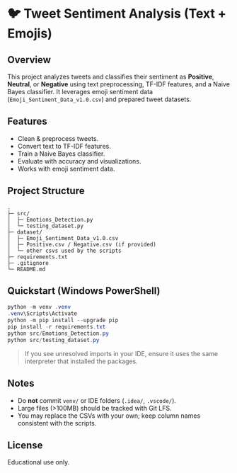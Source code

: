 # 🐦 Tweet Sentiment Analysis (Text + Emojis)

## Overview
This project analyzes tweets and classifies their sentiment as **Positive**, **Neutral**, or **Negative** using text preprocessing, TF-IDF features, and a Naive Bayes classifier.
It leverages emoji sentiment data (`Emoji_Sentiment_Data_v1.0.csv`) and prepared tweet datasets.

## Features
- Clean & preprocess tweets.
- Convert text to TF-IDF features.
- Train a Naive Bayes classifier.
- Evaluate with accuracy and visualizations.
- Works with emoji sentiment data.

## Project Structure
```
.
├─ src/
│  ├─ Emotions_Detection.py
│  └─ testing_dataset.py
├─ dataset/
│  ├─ Emoji_Sentiment_Data_v1.0.csv
│  ├─ Positive.csv / Negative.csv (if provided)
│  └─ other csvs used by the scripts
├─ requirements.txt
├─ .gitignore
└─ README.md
```

## Quickstart (Windows PowerShell)
```powershell
python -m venv .venv
.venv\Scripts\Activate
python -m pip install --upgrade pip
pip install -r requirements.txt
python src/Emotions_Detection.py
python src/testing_dataset.py
```

> If you see unresolved imports in your IDE, ensure it uses the same interpreter that installed the packages.

## Notes
- Do **not** commit `venv/` or IDE folders (`.idea/`, `.vscode/`).
- Large files (>100MB) should be tracked with Git LFS.
- You may replace the CSVs with your own; keep column names consistent with the scripts.

## License
Educational use only.
